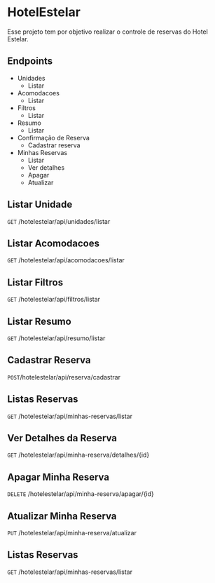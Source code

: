 # HotelEstelar

Esse projeto tem por objetivo realizar o controle de reservas do Hotel Estelar.

## Endpoints

- Unidades
  - Listar
- Acomodacoes
  - Listar
- Filtros
  - Listar
- Resumo
  - Listar
- Confirmação de Reserva
  - Cadastrar reserva
- Minhas Reservas
  - Listar
  - Ver detalhes
  - Apagar
  - Atualizar

## Listar Unidade

`GET` /hotelestelar/api/unidades/listar

## Listar Acomodacoes

`GET` /hotelestelar/api/acomodacoes/listar

## Listar Filtros

`GET` /hotelestelar/api/filtros/listar

## Listar Resumo

`GET` /hotelestelar/api/resumo/listar

## Cadastrar Reserva

`POST`/hotelestelar/api/reserva/cadastrar

## Listas Reservas

`GET` /hotelestelar/api/minhas-reservas/listar

## Ver Detalhes da Reserva

`GET` /hotelestelar/api/minha-reserva/detalhes/{id}

## Apagar Minha Reserva

`DELETE` /hotelestelar/api/minha-reserva/apagar/{id}

## Atualizar Minha Reserva

`PUT` /hotelestelar/api/minha-reserva/atualizar

## Listas Reservas

`GET` /hotelestelar/api/minhas-reservas/listar
